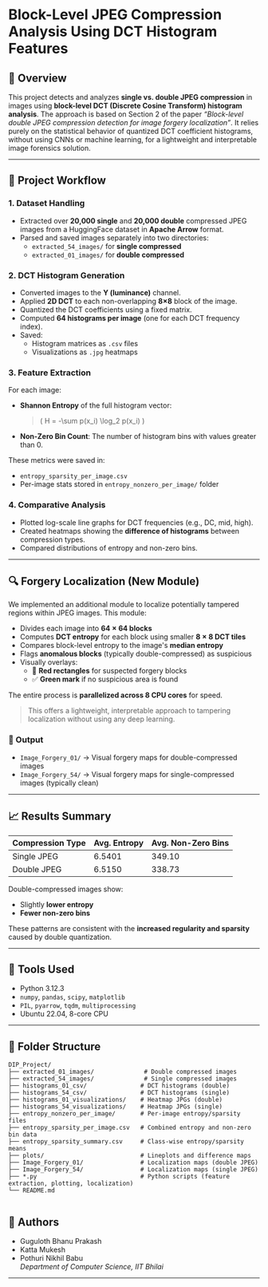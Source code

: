 # Block-Level JPEG Compression Analysis Using DCT Histogram Features

## 📌 Overview

This project detects and analyzes **single vs. double JPEG compression** in images using **block-level DCT (Discrete Cosine Transform) histogram analysis**. The approach is based on Section 2 of the paper _“Block-level double JPEG compression detection for image forgery localization”_. It relies purely on the statistical behavior of quantized DCT coefficient histograms, without using CNNs or machine learning, for a lightweight and interpretable image forensics solution.

---

## 🧩 Project Workflow

### 1. **Dataset Handling**
- Extracted over **20,000 single** and **20,000 double** compressed JPEG images from a HuggingFace dataset in **Apache Arrow** format.
- Parsed and saved images separately into two directories:
  - `extracted_54_images/` for **single compressed**
  - `extracted_01_images/` for **double compressed**

### 2. **DCT Histogram Generation**
- Converted images to the **Y (luminance)** channel.
- Applied **2D DCT** to each non-overlapping **8×8** block of the image.
- Quantized the DCT coefficients using a fixed matrix.
- Computed **64 histograms per image** (one for each DCT frequency index).
- Saved:
  - Histogram matrices as `.csv` files
  - Visualizations as `.jpg` heatmaps

### 3. **Feature Extraction**
For each image:
- **Shannon Entropy** of the full histogram vector:
  > \( H = -\sum p(x_i) \log_2 p(x_i) \)
- **Non-Zero Bin Count**: The number of histogram bins with values greater than 0.
  
These metrics were saved in:
- `entropy_sparsity_per_image.csv`
- Per-image stats stored in `entropy_nonzero_per_image/` folder

### 4. **Comparative Analysis**
- Plotted log-scale line graphs for DCT frequencies (e.g., DC, mid, high).
- Created heatmaps showing the **difference of histograms** between compression types.
- Compared distributions of entropy and non-zero bins.

---

## 🔍 Forgery Localization (New Module)

We implemented an additional module to localize potentially tampered regions within JPEG images. This module:

- Divides each image into **$64 \times 64$ blocks**
- Computes **DCT entropy** for each block using smaller **$8 \times 8$ DCT tiles**
- Compares block-level entropy to the image's **median entropy**
- Flags **anomalous blocks** (typically double-compressed) as suspicious
- Visually overlays:
  - 🔺 **Red rectangles** for suspected forgery blocks
  - ✅ **Green mark** if no suspicious area is found

The entire process is **parallelized across 8 CPU cores** for speed.

> This offers a lightweight, interpretable approach to tampering localization without using any deep learning.

### 📁 Output
- `Image_Forgery_01/` → Visual forgery maps for double-compressed images
- `Image_Forgery_54/` → Visual forgery maps for single-compressed images (typically clean)

---

## 📈 Results Summary

| Compression Type | Avg. Entropy | Avg. Non-Zero Bins |
|------------------|--------------|---------------------|
| Single JPEG      | 6.5401       | 349.10              |
| Double JPEG      | 6.5150       | 338.73              |

Double-compressed images show:
- Slightly **lower entropy**
- **Fewer non-zero bins**

These patterns are consistent with the **increased regularity and sparsity** caused by double quantization.

---

## 🔧 Tools Used

- Python 3.12.3
- `numpy`, `pandas`, `scipy`, `matplotlib`
- `PIL`, `pyarrow`, `tqdm`, `multiprocessing`
- Ubuntu 22.04, 8-core CPU

---

## 📂 Folder Structure

```text
DIP_Project/
├── extracted_01_images/              # Double compressed images
├── extracted_54_images/              # Single compressed images
├── histograms_01_csv/               # DCT histograms (double)
├── histograms_54_csv/               # DCT histograms (single)
├── histograms_01_visualizations/    # Heatmap JPGs (double)
├── histograms_54_visualizations/    # Heatmap JPGs (single)
├── entropy_nonzero_per_image/       # Per-image entropy/sparsity files
├── entropy_sparsity_per_image.csv   # Combined entropy and non-zero bin data
├── entropy_sparsity_summary.csv     # Class-wise entropy/sparsity means
├── plots/                           # Lineplots and difference maps
├── Image_Forgery_01/                # Localization maps (double JPEG)
├── Image_Forgery_54/                # Localization maps (single JPEG)
├── *.py                             # Python scripts (feature extraction, plotting, localization)
└── README.md


```

## 📌 Authors

- Guguloth Bhanu Prakash  
- Katta Mukesh  
- Pothuri Nikhil Babu  
*Department of Computer Science, IIT Bhilai*

---
